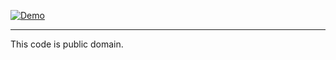 [![Demo](http://i.imgur.com/9TnCa7e.gif)](https://www.youtube.com/watch?v=-GgBm6KGSu8)

---

This code is public domain.